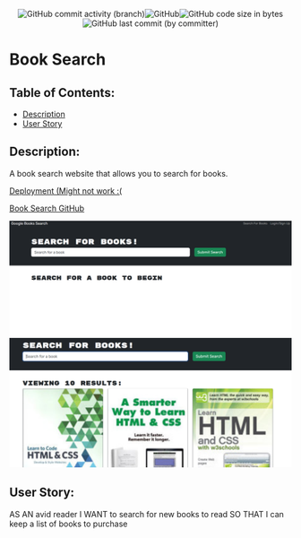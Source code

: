 <p align="center"><img alt="GitHub commit activity (branch)" src="https://img.shields.io/github/commit-activity/t/ienxternal/booksearch"><img alt="GitHub" src="https://img.shields.io/github/license/ienxternal/booksearch"><img alt="GitHub code size in bytes" src="https://img.shields.io/github/languages/code-size/ienxternal/booksearch"><img alt="GitHub last commit (by committer)" src="https://img.shields.io/github/last-commit/ienxternal/booksearch"></p>



# Book Search

## Table of Contents:

- [Description](#description)
- [User Story](#UserStory)


## Description:

A book search website that allows you to search for books.

[Deployment (Might not work :(](https://booksearchienx-ed92c0638279.herokuapp.com/)


[Book Search GitHub](https://github.com/Ienxternal/BookSearch)

![Alt text](assets/image1.png)
![Alt text](assets/image2.png)




## User Story:

AS AN avid reader
I WANT to search for new books to read
SO THAT I can keep a list of books to purchase


